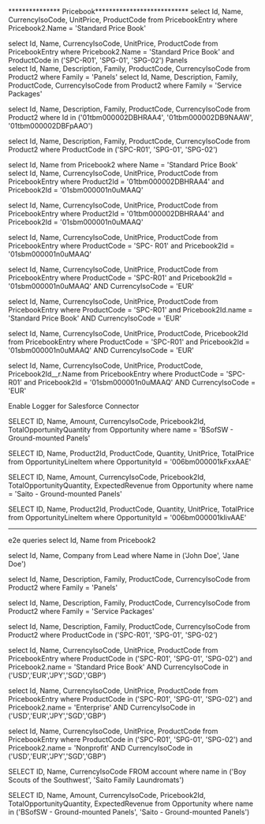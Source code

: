 *************** Pricebook***************************
select Id, Name, CurrencyIsoCode, UnitPrice, ProductCode from PricebookEntry where Pricebook2.Name = 'Standard Price Book'

 select Id, Name, CurrencyIsoCode, UnitPrice, ProductCode from PricebookEntry where Pricebook2.Name = 'Standard Price Book' and ProductCode in ('SPC-R01', 'SPG-01', 'SPG-02')
Panels	
select Id, Name, Description, Family, ProductCode, CurrencyIsoCode from Product2 where Family = 'Panels'
select Id, Name, Description, Family, ProductCode, CurrencyIsoCode from Product2 where Family = 'Service Packages'

select Id, Name, Description, Family, ProductCode, CurrencyIsoCode from Product2 where Id in ('01tbm000002DBHRAA4', '01tbm000002DB9NAAW', '01tbm000002DBFpAAO')

select Id, Name, Description, Family, ProductCode, CurrencyIsoCode from Product2 where ProductCode in ('SPC-R01', 'SPG-01', 'SPG-02')


select Id, Name from Pricebook2 where Name = 'Standard Price Book'
select Id, Name, CurrencyIsoCode, UnitPrice, ProductCode from PricebookEntry where Product2Id = '01tbm000002DBHRAA4' and Pricebook2Id = '01sbm000001n0uMAAQ'

select Id, Name, CurrencyIsoCode, UnitPrice, ProductCode from PricebookEntry where Product2Id = '01tbm000002DBHRAA4' and Pricebook2Id = '01sbm000001n0uMAAQ'

select Id, Name, CurrencyIsoCode, UnitPrice, ProductCode from PricebookEntry where ProductCode = 'SPC-  R01' and Pricebook2Id = '01sbm000001n0uMAAQ'

select Id, Name, CurrencyIsoCode, UnitPrice, ProductCode from PricebookEntry where ProductCode = 'SPC-R01' and Pricebook2Id = '01sbm000001n0uMAAQ' AND 	CurrencyIsoCode = 'EUR'

select Id, Name, CurrencyIsoCode, UnitPrice, ProductCode from PricebookEntry where ProductCode = 'SPC-R01' and Pricebook2Id.name = 'Standard Price Book' AND CurrencyIsoCode = 'EUR'

select Id, Name, CurrencyIsoCode, UnitPrice, ProductCode, Pricebook2Id from PricebookEntry where ProductCode = 'SPC-R01' and Pricebook2Id = '01sbm000001n0uMAAQ' AND CurrencyIsoCode = 'EUR'

select Id, Name, CurrencyIsoCode, UnitPrice, ProductCode, Pricebook2Id__r.Name from PricebookEntry where ProductCode = 'SPC-R01' and Pricebook2Id = '01sbm000001n0uMAAQ' AND CurrencyIsoCode = 'EUR'

Enable Logger for Salesforce Connector
<AsyncLogger name="org.mule.extension.salesforce" level="DEBUG"/>

SELECT ID, Name, Amount, CurrencyIsoCode, Pricebook2Id, TotalOpportunityQuantity from Opportunity where name = 'BSofSW - Ground-mounted Panels'

SELECT ID, Name, Product2Id, ProductCode, Quantity, UnitPrice, TotalPrice from OpportunityLineItem where OpportunityId = '006bm000001kFxxAAE'


SELECT ID, Name, Amount, CurrencyIsoCode, Pricebook2Id, TotalOpportunityQuantity, ExpectedRevenue from Opportunity where name = 'Saito - Ground-mounted Panels'

SELECT ID, Name, Product2Id, ProductCode, Quantity, UnitPrice, TotalPrice from OpportunityLineItem where OpportunityId = '006bm000001kIivAAE'

*******************************************************************************************************
e2e queries
select Id, Name from Pricebook2

select Id, Name, Company from Lead where Name in ('John Doe', 'Jane Doe')

select Id, Name, Description, Family, ProductCode, CurrencyIsoCode from Product2 where Family = 'Panels'

select Id, Name, Description, Family, ProductCode, CurrencyIsoCode from Product2 where Family = 'Service Packages'

select Id, Name, Description, Family, ProductCode, CurrencyIsoCode from Product2 where ProductCode in ('SPC-R01', 'SPG-01', 'SPG-02')

select Id, Name, CurrencyIsoCode, UnitPrice, ProductCode from PricebookEntry where ProductCode in ('SPC-R01', 'SPG-01', 'SPG-02') and Pricebook2.name = 'Standard Price Book' AND CurrencyIsoCode in ('USD','EUR','JPY','SGD','GBP')

select Id, Name, CurrencyIsoCode, UnitPrice, ProductCode from PricebookEntry where ProductCode in ('SPC-R01', 'SPG-01', 'SPG-02') and Pricebook2.name = 'Enterprise' AND CurrencyIsoCode in ('USD','EUR','JPY','SGD','GBP')

select Id, Name, CurrencyIsoCode, UnitPrice, ProductCode from PricebookEntry where ProductCode in ('SPC-R01', 'SPG-01', 'SPG-02') and Pricebook2.name = 'Nonprofit' AND CurrencyIsoCode in ('USD','EUR','JPY','SGD','GBP')

SELECT ID, Name, CurrencyIsoCode FROM account where name in ('Boy Scouts of the Southwest', 'Saito Family Laundromats')

SELECT ID, Name, Amount, CurrencyIsoCode, Pricebook2Id, TotalOpportunityQuantity, ExpectedRevenue from Opportunity where name in ('BSofSW - Ground-mounted Panels', 'Saito - Ground-mounted Panels')

